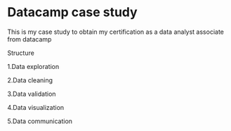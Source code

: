 # Datacamp case study

This is my case study to obtain my certification as a data analyst associate from datacamp

Structure

1.Data exploration 

2.Data cleaning

3.Data validation

4.Data visualization

5.Data communication
